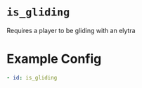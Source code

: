# `is_gliding`

Requires a player to be gliding with an elytra

# Example Config
```yaml
- id: is_gliding
```

